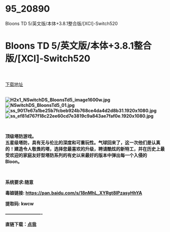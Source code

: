 # 95_20890
Bloons TD 5/英文版/本体+3.8.1整合版/[XCI]-Switch520
# Bloons TD 5/英文版/本体+3.8.1整合版/[XCI]-Switch520
 <br/></br>
[下载地址](https://www.switch520.cc/article/20890 "下载地址")
<br/></br>

<p><strong><img title="H2x1_NSwitchDS_BloonsTd5_image1600w.jpg" src="https://www.switch520.cc/muke_img/2021_08_01_a8fb93869f962.jpg" alt="H2x1_NSwitchDS_BloonsTd5_image1600w.jpg"></strong><br>
<strong><img title="NSwitchDS_BloonsTd5_01.jpg" src="https://www.switch520.cc/muke_img/2021_08_01_585e4289d50d5.jpg" alt="NSwitchDS_BloonsTd5_01.jpg"></strong><br>
<strong><img title="ss_9017e67a1be25b7fcbeb924b768ce4da4d2d8b31.1920x1080.jpg" src="https://www.switch520.cc/muke_img/2021_08_01_ea1fbd5b1c3ad.jpg" alt="ss_9017e67a1be25b7fcbeb924b768ce4da4d2d8b31.1920x1080.jpg"></strong><br>
<strong><img title="ss_ef81d767f18c22ee60cd7e3819c9a843ae7faf0e.1920x1080.jpg" src="https://www.switch520.cc/muke_img/2021_08_01_6d2e55f137ece.jpg" alt="ss_ef81d767f18c22ee60cd7e3819c9a843ae7faf0e.1920x1080.jpg">&nbsp;</strong></p>
<p>&nbsp;</p>
<p><strong>顶级塔防游戏。</strong><br>
<strong>五星级塔防，具有无与伦比的深度和可重玩性。气球回来了，这一次他们是认真的！建造令人敬畏的塔，选择您最喜欢的升级，聘请酷炫的新特工，并在历史上最受欢迎的家庭友好型塔防系列的有史以来最好的版本中弹出每一个入侵的 Bloon。</strong></p>
<p>&nbsp;</p>
<p><strong>系统要求:随意</strong></p>
<p><strong>毒娘链接: <a href="https://pan.baidu.com/s/18nMhL_XYRgt8lPzasyHhYA">https://pan.baidu.com/s/18nMhL_XYRgt8lPzasyHhYA </a></strong></p>
<p><strong>提取码: kwcw&nbsp;</strong></p>
<p><strong>————————-</strong></p>
<p><strong>直链下载：<a href="https://ziyuan3.free520.net/kaifa2/1youxi/Bloons%20TD%205%20%5B0100B8400A1C6000%5D%5BUS%5D%2B%5Bv3.8.1%5D.xci">点我</a></strong></p>
